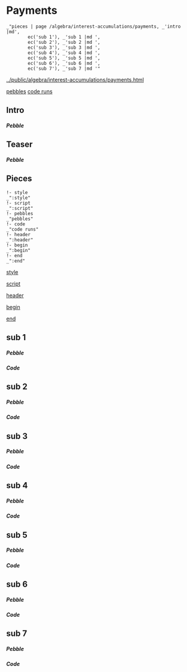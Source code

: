 # Payments

    _"pieces | page /algebra/interest-accumulations/payments, _'intro |md',
            ec('sub 1'), _'sub 1 |md ',
            ec('sub 2'), _'sub 2 |md ',
            ec('sub 3'), _'sub 3 |md ',
            ec('sub 4'), _'sub 4 |md ',
            ec('sub 5'), _'sub 5 |md ',
            ec('sub 6'), _'sub 6 |md ',
            ec('sub 7'), _'sub 7 |md '"

[../public/algebra/interest-accumulations/payments.html](# "save:")

[pebbles](#pebble "h5: | .join \n")
[code runs](#code "h5: | .join \n")

## Intro

##### Pebble

## Teaser

##### Pebble

## Pieces

    !- style
    _":style"
    !- script
    _":script"
    !- pebbles
    _"pebbles"
    !- code
    _"code runs"
    !- header
    _":header"
    !- begin
    _":begin"
    !- end
    _":end"



[style]() 

[script]()

[header]()

[begin]()

[end]()

## sub 1




##### Pebble


##### Code


## sub 2




##### Pebble


##### Code


## sub 3




##### Pebble


##### Code


## sub 4




##### Pebble


##### Code


## sub 5




##### Pebble


##### Code


## sub 6




##### Pebble


##### Code


## sub 7




##### Pebble


##### Code


